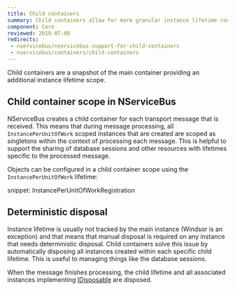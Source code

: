 ```yaml
---
title: Child containers
summary: Child containers allow for more granular instance lifetime configuration.
component: Core
reviewed: 2019-07-08
redirects:
 - nservicebus/nservicebus-support-for-child-containers
 - nservicebus/containers/child-containers
---
```


Child containers are a snapshot of the main container providing an additional instance lifetime scope.


## Child container scope in NServiceBus

NServiceBus creates a child container for each transport message that is received. This means that during message processing, all `InstancePerUnitOfWork` scoped instances that are created are scoped as singletons within the context of processing each message. This is helpful to support the sharing of database sessions and other resources with lifetimes specific to the processed message.

Objects can be configured in a child container scope using the `InstancePerUnitOfWork` lifetime:

snippet: InstancePerUnitOfWorkRegistration


## Deterministic disposal

Instance lifetime is usually not tracked by the main instance (Windsor is an exception) and that means that manual disposal is required on any instance that needs deterministic disposal. Child containers solve this issue by automatically disposing all instances created within each specific child lifetime. This is useful to managing things like the database sessions.

When the message finishes processing, the child lifetime and all associated instances implementing [IDisposable](https://msdn.microsoft.com/en-us/library/system.idisposable.aspx) are disposed.
